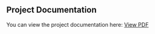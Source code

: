 ## Project Documentation

You can view the project documentation here: [View PDF](./docs/poster.pdf)
